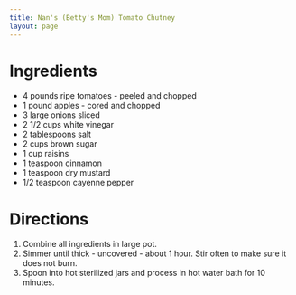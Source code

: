 ```yaml
---
title: Nan's (Betty's Mom) Tomato Chutney
layout: page
---
```


# Ingredients

* 4 pounds ripe tomatoes - peeled and chopped
* 1 pound apples - cored and chopped
* 3 large onions sliced
* 2 1/2 cups white vinegar
* 2 tablespoons salt
* 2 cups brown sugar
* 1 cup raisins
* 1 teaspoon cinnamon
* 1 teaspoon dry mustard
* 1/2 teaspoon cayenne pepper

# Directions

1. Combine all ingredients in large pot.
1. Simmer until thick - uncovered - about 1 hour. Stir often to make sure it does not burn.
1. Spoon into hot sterilized jars and process in hot water bath for 10 minutes.
